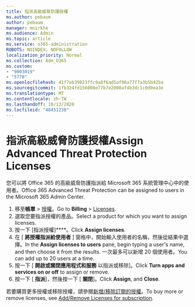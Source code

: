 ```yaml
---
title: 指派高級威脅防護授權
ms.author: pebaum
author: pebaum
manager: mnirkhe
ms.audience: Admin
ms.topic: article
ms.service: o365-administration
ROBOTS: NOINDEX, NOFOLLOW
localization_priority: Normal
ms.collection: Adm_O365
ms.custom:
- "9003019"
- "5778"
ms.openlocfilehash: 41f7ab39823ffc9a8f6ad5af96a77f7a3b5b42ba
ms.sourcegitcommit: 1fb324fd156008e77b7e2008af4b3dc1c0d0ea3e
ms.translationtype: MT
ms.contentlocale: zh-TW
ms.lasthandoff: 10/13/2020
ms.locfileid: "48451238"
---
```

# <a name="assign-advanced-threat-protection-licenses"></a><span data-ttu-id="6917d-102">指派高級威脅防護授權</span><span class="sxs-lookup"><span data-stu-id="6917d-102">Assign Advanced Threat Protection Licenses</span></span>

<span data-ttu-id="6917d-103">您可以將 Office 365 的高級威脅防護指派給 Microsoft 365 系統管理中心中的使用者。</span><span class="sxs-lookup"><span data-stu-id="6917d-103">Office 365 Advanced Threat Protection can be assigned to users in the Microsoft 365 Admin Center.</span></span>

1. <span data-ttu-id="6917d-104">移至**帳單**  >  [授權](https://go.microsoft.com/fwlink/p/?linkid=842264)。</span><span class="sxs-lookup"><span data-stu-id="6917d-104">Go to **Billing** > [Licenses](https://go.microsoft.com/fwlink/p/?linkid=842264).</span></span>
2. <span data-ttu-id="6917d-105">選取您要指派授權的產品。</span><span class="sxs-lookup"><span data-stu-id="6917d-105">Select a product for which you want to assign licenses.</span></span>
3. <span data-ttu-id="6917d-106">按一下 [指派授權]\*\*\*\*。</span><span class="sxs-lookup"><span data-stu-id="6917d-106">Click **Assign licenses**.</span></span>
4. <span data-ttu-id="6917d-107">在 [ **將授權指派給使用者**  ] 窗格中，開始輸入使用者的名稱，然後從結果中選擇。</span><span class="sxs-lookup"><span data-stu-id="6917d-107">In the **Assign licenses to users**  pane, begin typing a user's name, and then choose it from the results.</span></span> <span data-ttu-id="6917d-108">一次最多可以新增 20 個使用者。</span><span class="sxs-lookup"><span data-stu-id="6917d-108">You can add up to 20 users at a time.</span></span>
5. <span data-ttu-id="6917d-109">按一下 [ **開啟或關閉應用程式和服務**  以指派或移除]。</span><span class="sxs-lookup"><span data-stu-id="6917d-109">Click **Turn apps and services on or off**  to assign or remove.</span></span>
6. <span data-ttu-id="6917d-110">按一下 [ **指派**]，然後按一下 [  **關閉**]。</span><span class="sxs-lookup"><span data-stu-id="6917d-110">Click **Assign**, and  **Close**.</span></span>

<span data-ttu-id="6917d-111">若要購買更多授權或移除授權，請參閱[新增/移除訂閱的授權](https://docs.microsoft.com/microsoft-365/commerce/licenses/buy-licenses?view=o365-worldwide#add-or-remove-licenses-for-your-business-subscription)。</span><span class="sxs-lookup"><span data-stu-id="6917d-111">To buy more or remove licenses, see [Add/Remove Licenses for subscription](https://docs.microsoft.com/microsoft-365/commerce/licenses/buy-licenses?view=o365-worldwide#add-or-remove-licenses-for-your-business-subscription).</span></span>
